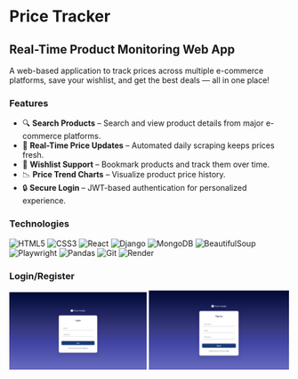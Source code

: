 # Price Tracker 

## Real-Time Product Monitoring Web App

A web-based application to track prices across multiple e-commerce platforms, save your wishlist, and get the best deals — all in one place!

### Features

- 🔍 **Search Products** – Search and view product details from major e-commerce platforms.
- 💸 **Real-Time Price Updates** – Automated daily scraping keeps prices fresh.
- 💾 **Wishlist Support** – Bookmark products and track them over time.
- 📉 **Price Trend Charts** – Visualize product price history.
- 🔒 **Secure Login** – JWT-based authentication for personalized experience.

### Technologies

![HTML5](https://img.shields.io/badge/HTML5-E34F26?style=for-the-badge&logo=html5&logoColor=white)
![CSS3](https://img.shields.io/badge/CSS3-1572B6?style=for-the-badge&logo=css3&logoColor=white)
![React](https://img.shields.io/badge/React-20232A?style=for-the-badge&logo=react&logoColor=61DAFB)
![Django](https://img.shields.io/badge/Django-092E20?style=for-the-badge&logo=django&logoColor=white)
![MongoDB](https://img.shields.io/badge/MongoDB-4EA94B?style=for-the-badge&logo=mongodb&logoColor=white)
![BeautifulSoup](https://img.shields.io/badge/BeautifulSoup-4B8BBE?style=for-the-badge&logo=python&logoColor=white)
![Playwright](https://img.shields.io/badge/Playwright-2E2E2E?style=for-the-badge&logo=playwright&logoColor=green)
![Pandas](https://img.shields.io/badge/Pandas-150458?style=for-the-badge&logo=pandas&logoColor=white)
![Git](https://img.shields.io/badge/Git-F05032?style=for-the-badge&logo=git&logoColor=white)
![Render](https://img.shields.io/badge/Render-46E3B7?style=for-the-badge&logo=render&logoColor=black)


### Login/Register
<p float="left">
  <img src="./Screenshots/Login.png" width="49%" />
  <img src="./Screenshots/Signup.png" width="50%" /> 
</p>



